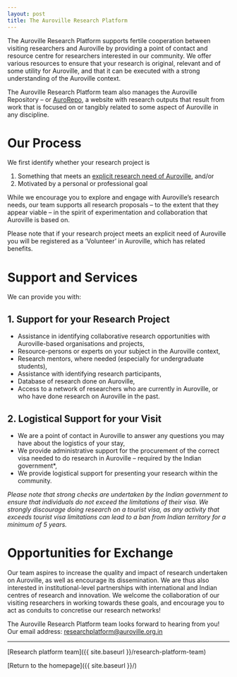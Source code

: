 ```yaml
---
layout: post
title: The Auroville Research Platform
---
```


The Auroville Research Platform supports fertile cooperation between visiting researchers and Auroville by providing a point of contact and resource centre for researchers interested in our community. We offer various resources to ensure that your research is original, relevant and of some utility for Auroville, and that it can be executed with a strong understanding of the Auroville context.

The Auroville Research Platform team also manages the Auroville Repository – or <a href="https://aurorepo.in/">AuroRepo</a>, a website with research outputs that result from work that is focused on or tangibly related to some aspect of Auroville in any discipline.

# Our Process

We first identify whether your research project is

1. Something that meets an [explicit research need of Auroville](https://auroville-learning.net/what-you-can-do/research/), and/or
2. Motivated by a personal or professional goal

While we encourage you to explore and engage with Auroville’s research needs, our team supports all research proposals – to the extent that they appear viable – in the spirit of experimentation and collaboration that Auroville is based on.

Please note that if your research project meets an explicit need of Auroville you will be registered as a ‘Volunteer’ in Auroville, which has related benefits.

# Support and Services

We can provide you with:

## 1. Support for your Research Project
- Assistance in identifying collaborative research opportunities with Auroville-based organisations and projects,
- Resource-persons or experts on your subject in the Auroville context,
- Research mentors, where needed (especially for undergraduate students),
- Assistance with identifying research participants,
- Database of research done on Auroville,
- Access to a network of researchers who are currently in Auroville, or who have done research on Auroville in the past.

## 2. Logistical Support for your Visit
- We are a point of contact in Auroville to answer any questions you may have about the logistics of your stay,
- We provide administrative support for the procurement of the correct visa needed to do research in Auroville – required by the Indian government*,
- We provide logistical support for presenting your research within the community.

*Please note that strong checks are undertaken by the Indian government to ensure that individuals do not exceed the limitations of their visa. We strongly discourage doing research on a tourist visa, as any activity that exceeds tourist visa limitations can lead to a ban from Indian territory for a minimum of 5 years.*

# Opportunities for Exchange

Our team aspires to increase the quality and impact of research undertaken on Auroville, as well as encourage its dissemination. We are thus also interested in institutional-level partnerships with international and Indian centres of research and innovation. We welcome the collaboration of our visiting researchers in working towards these goals, and encourage you to act as conduits to concretise our research networks!

The Auroville Research Platform team looks forward to hearing from you!
Our email address: <a href="mailto:researchplatform@auroville.org.in">researchplatform@auroville.org.in</a>

---
[Research platform team]({{ site.baseurl }}/research-platform-team)

[Return to the homepage]({{ site.baseurl }}/)
